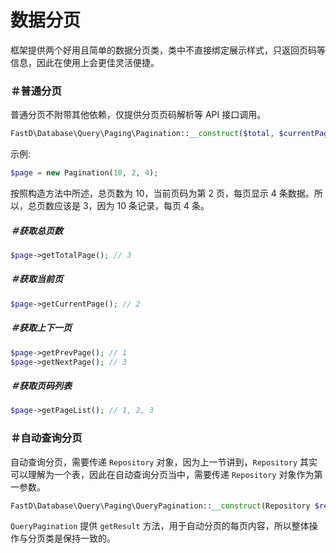 # 数据分页

框架提供两个好用且简单的数据分页类，类中不直接绑定展示样式，只返回页码等信息，因此在使用上会更佳灵活便捷。

### ＃普通分页

普通分页不附带其他依赖，仅提供分页页码解析等 API 接口调用。

```php
FastD\Database\Query\Paging\Pagination::__construct($total, $currentPage = 1, $showList = 25, $showPage = 5);
```

示例: 

```php
$page = new Pagination(10, 2, 4);
```

按照构造方法中所述，总页数为 10，当前页码为第 2 页，每页显示 4 条数据。所以，总页数应该是 3，因为 10 条记录，每页 4 条。

##### ＃获取总页数

```php
$page->getTotalPage(); // 3
```

##### ＃获取当前页

```php
$page->getCurrentPage(); // 2
```

##### ＃获取上下一页

```php
$page->getPrevPage(); // 1
$page->getNextPage(); // 3
```

##### ＃获取页码列表

```php
$page->getPageList(); // 1, 2, 3
```

### ＃自动查询分页

自动查询分页，需要传递 `Repository` 对象，因为上一节讲到，`Repository` 其实可以理解为一个表，因此在自动查询分页当中，需要传递 `Repository` 对象作为第一参数。

```php
FastD\Database\Query\Paging\QueryPagination::__construct(Repository $repository, $currentPage = 1, $showList = 25, $showPage = 5)
```

`QueryPagination` 提供 `getResult` 方法，用于自动分页的每页内容，所以整体操作与分页类是保持一致的。

```php

```